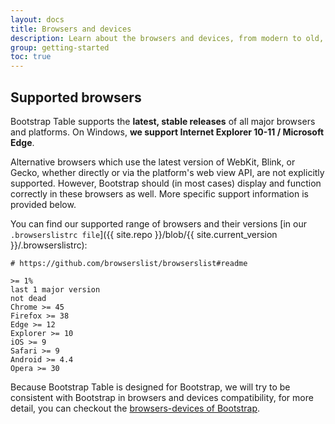 ```yaml
---
layout: docs
title: Browsers and devices
description: Learn about the browsers and devices, from modern to old, that are supported by Bootstrap Table, including known quirks and bugs for each.
group: getting-started
toc: true
---
```


## Supported browsers

Bootstrap Table supports the **latest, stable releases** of all major browsers and platforms. On Windows, **we support Internet Explorer 10-11 / Microsoft Edge**.

Alternative browsers which use the latest version of WebKit, Blink, or Gecko, whether directly or via the platform's web view API, are not explicitly supported. However, Bootstrap should (in most cases) display and function correctly in these browsers as well. More specific support information is provided below.

You can find our supported range of browsers and their versions [in our `.browserslistrc file`]({{ site.repo }}/blob/{{ site.current_version }}/.browserslistrc):

```
# https://github.com/browserslist/browserslist#readme

>= 1%
last 1 major version
not dead
Chrome >= 45
Firefox >= 38
Edge >= 12
Explorer >= 10
iOS >= 9
Safari >= 9
Android >= 4.4
Opera >= 30
```

Because Bootstrap Table is designed for Bootstrap, we will try to be consistent with Bootstrap in browsers and devices compatibility, for more detail, you can checkout the [browsers-devices of Bootstrap](https://getbootstrap.com/docs/4.2/getting-started/browsers-devices/).
